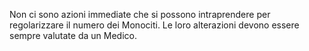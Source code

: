 Non ci sono azioni immediate che si possono intraprendere per regolarizzare il numero dei Monociti. Le loro alterazioni devono essere sempre valutate da un Medico.